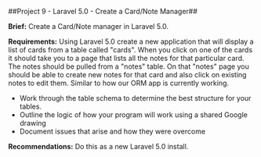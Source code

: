 ##Project 9 - Laravel 5.0 - Create a Card/Note Manager##

**Brief:** Create a Card/Note manager in Laravel 5.0. 

**Requirements:** Using Laravel 5.0 create a new application that will display a list of cards from a table 
called "cards". When you click on one of the cards it should take you to a page that lists all the notes for that
particular card. The notes should be pulled from a "notes" table. On that "notes" page you should be able to create new notes for that card and also click on existing notes to edit them. Similar to how our ORM app is currently working. 

- Work through the table schema to determine the best structure for your tables.
- Outline the logic of how your program will work using a shared Google drawing
- Document issues that arise and how they were overcome

**Recommendations:** Do this as a new Laravel 5.0 install.
